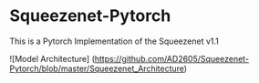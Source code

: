 # Squeezenet-Pytorch
This is a Pytorch Implementation of the Squeezenet v1.1

![Model Architecture]
(https://github.com/AD2605/Squeezenet-Pytorch/blob/master/Squeezenet_Architecture)
